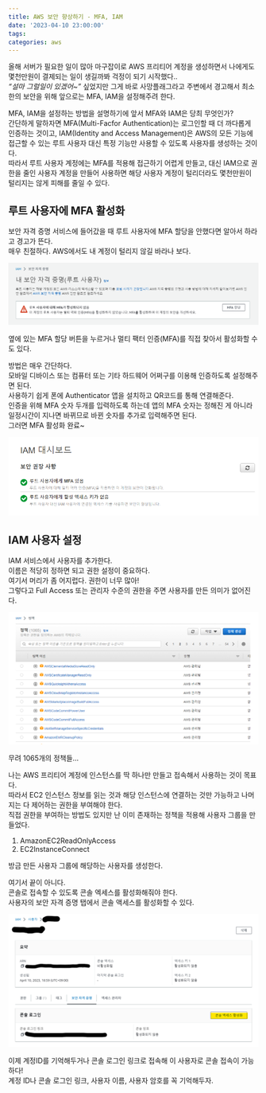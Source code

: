 ```yaml
---
title: AWS 보안 향상하기 - MFA, IAM
date: '2023-04-10 23:00:00'
tags:
categories: aws
---
```


올해 서버가 필요한 일이 많아 마구잡이로 AWS 프리티어 계정을 생성하면서 나에게도 몇천만원이 결제되는 일이 생길까봐 걱정이 되기 시작했다..  
_“설마 그럴일이 있겠어~”_ 싶었지만 그게 바로 사망플래그라고 주변에서 경고해서 최소한의 보안을 위해 앞으로는 MFA, IAM을 설정해주려 한다.

MFA, IAM을 설정하는 방법을 설명하기에 앞서 MFA와 IAM은 당최 무엇인가?  
간단하게 말하자면 MFA(Multi-Facfor Authentication)는 로그인할 때 더 까다롭게 인증하는 것이고, IAM(Identity and Access Management)은 AWS의 모든 기능에 접근할 수 있는 루트 사용자 대신 특정 기능만 사용할 수 있도록 사용자를 생성하는 것이다.  
따라서 루트 사용자 계정에는 MFA를 적용해 접근하기 어렵게 만들고, 대신 IAM으로 권한을 줄인 사용자 계정을 만들어 사용하면 해당 사용자 계정이 털리더라도 몇천만원이 털리지는 않게 피해를 줄일 수 있다.

## 루트 사용자에 MFA 활성화

보안 자격 증명 서비스에 들어갔을 때 루트 사용자에 MFA 할당을 안했다면 알아서 하라고 경고가 뜬다.  
매우 친절하다. AWS에서도 내 계정이 털리지 않길 바라나 보다.

![mfa-alert.png](mfa-alert.png)

옆에 있는 MFA 할당 버튼을 누르거나 멀티 팩터 인증(MFA)를 직접 찾아서 활성화할 수도 있다.

방법은 매우 간단하다.  
모바일 디바이스 또는 컴퓨터 또는 기타 하드웨어 어쩌구를 이용해 인증하도록 설정해주면 된다.  
사용하기 쉽게 폰에 Authenticator 앱을 설치하고 QR코드를 통해 연결해준다.  
인증을 위해 MFA 숫자 두개를 입력하도록 하는데 앱의 MFA 숫자는 정해진 게 아니라 일정시간이 지나면 바뀌므로 바뀐 숫자를 추가로 입력해주면 된다.  
그러면 MFA 활성화 완료~

![mfa-success.png](mfa-success.png)

## IAM 사용자 설정

IAM 서비스에서 사용자를 추가한다.  
이름은 적당히 정하면 되고 권한 설정이 중요하다.  
여기서 머리가 좀 어지럽다. 권한이 너무 많아!  
그렇다고 Full Access 또는 관리자 수준의 권한을 주면 사용자를 만든 의미가 없어진다.

![iam-policies.png](iam-policies.png)

무려 1065개의 정책들…

나는 AWS 프리티어 계정에 인스턴스를 딱 하나만 만들고 접속해서 사용하는 것이 목표다.  
따라서 EC2 인스턴스 정보를 읽는 것과 해당 인스턴스에 연결하는 것만 가능하고 나머지는 다 제어하는 권한을 부여해야 한다.  
직접 권한을 부여하는 방법도 있지만 난 이미 존재하는 정책을 적용해 사용자 그룹을 만들었다.

1. AmazonEC2ReadOnlyAccess
2. EC2InstanceConnect

방금 만든 사용자 그룹에 해당하는 사용자를 생성한다.

여기서 끝이 아니다.  
콘솔로 접속할 수 있도록 콘솔 엑세스를 활성화해줘야 한다.  
사용자의 보안 자격 증명 탭에서 콘솔 액세스를 활성화할 수 있다.

![iam-console-access.png](iam-console-access.png)

이제 계정ID를 기억해두거나 콘솔 로그인 링크로 접속해 이 사용자로 콘솔 접속이 가능하다!  
계정 ID나 콘솔 로그인 링크, 사용자 이름, 사용자 암호를 꼭 기억해두자.

```toc

```
